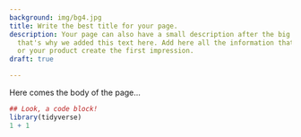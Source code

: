 ```yaml
---
background: img/bg4.jpg
title: Write the best title for your page.
description: Your page can also have a small description after the big bold title,
  that's why we added this text here. Add here all the information that can make you
  or your product create the first impression.
draft: true

---
```

Here comes the body of the page...

```r
## Look, a code block!
library(tidyverse)
1 + 1
```